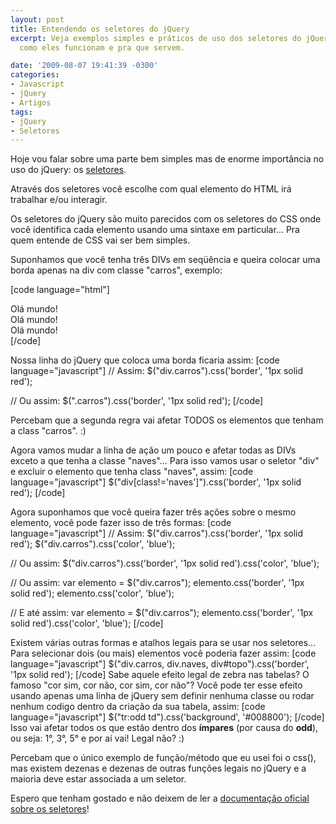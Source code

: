 ```yaml
---
layout: post
title: Entendendo os seletores do jQuery
excerpt: Veja exemplos simples e práticos de uso dos seletores do jQuery. Entenda
  como eles funcionam e pra que servem.

date: '2009-08-07 19:41:39 -0300'
categories:
- Javascript
- jQuery
- Artigos
tags:
- jQuery
- Seletores
---
```

Hoje vou falar sobre uma parte bem simples mas de enorme importância no uso do jQuery: os [seletores](http://api.jquery.com/category/selectors/).

Através dos seletores você escolhe com qual elemento do HTML irá trabalhar e/ou interagir.

Os seletores do jQuery são muito parecidos com os seletores do CSS onde você identifica cada elemento usando uma sintaxe em particular... Pra quem entende de CSS vai ser bem simples.

Suponhamos que você tenha três DIVs em seqüência e queira colocar uma borda apenas na div com classe "carros", exemplo:


[code language="html"]
<div>Olá mundo!</div>
<div class="carros">Olá mundo!</div>
<div class="naves">Olá mundo!</div>
[/code]

Nossa linha do jQuery que coloca uma borda ficaria assim:
[code language="javascript"]
// Assim:
$("div.carros").css('border', '1px solid red');

// Ou assim:
$(".carros").css('border', '1px solid red');
[/code]

Percebam que a segunda regra vai afetar TODOS os elementos que tenham a class "carros". :)

Agora vamos mudar a linha de ação um pouco e afetar todas as DIVs exceto a que tenha a classe "naves"... Para isso vamos usar o seletor "div" e excluir o elemento que tenha class "naves", assim:
[code language="javascript"]
$("div[class!='naves']").css('border', '1px solid red');
[/code]

Agora suponhamos que você queira fazer três ações sobre o mesmo elemento, você pode fazer isso de três formas:
[code language="javascript"]
// Assim:
$("div.carros").css('border', '1px solid red');
$("div.carros").css('color', 'blue');

// Ou assim:
$("div.carros").css('border', '1px solid red').css('color', 'blue');

// Ou assim:
var elemento = $("div.carros");
elemento.css('border', '1px solid red');
elemento.css('color', 'blue');

// E até assim:
var elemento = $("div.carros");
elemento.css('border', '1px solid red').css('color', 'blue');
[/code]

Existem várias outras formas e atalhos legais para se usar nos seletores... Para selecionar dois (ou mais) elementos você poderia fazer assim:
[code language="javascript"]
$("div.carros, div.naves, div#topo").css('border', '1px solid red');
[/code]
Sabe aquele efeito legal de zebra nas tabelas? O famoso "cor sim, cor não, cor sim, cor não"? Você pode ter esse efeito usando apenas uma linha de jQuery sem definir nenhuma classe ou rodar nenhum codigo dentro da criação da sua tabela, assim:
[code language="javascript"]
$("tr:odd td").css('background', '#008800');
[/code]
Isso vai afetar todos os <td> que estão dentro dos <strong><tr> ímpares</strong> (por causa do <strong>odd</strong>), ou seja: 1°, 3°, 5° e por aí vai! Legal não? :)

Percebam que o único exemplo de função/método que eu usei foi o css(), mas existem dezenas e dezenas de outras funções legais no jQuery e a maioria deve estar associada a um seletor.

Espero que tenham gostado e não deixem de ler a [documentação oficial sobre os seletores](http://api.jquery.com/category/selectors/)!

